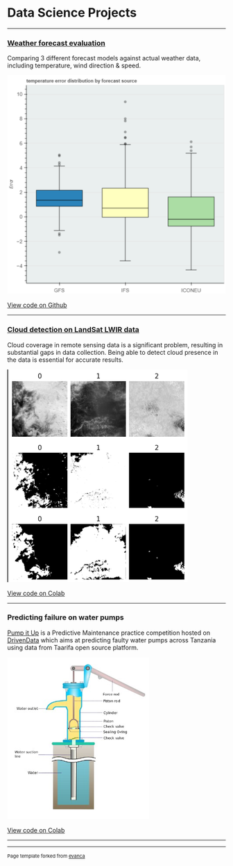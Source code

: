 # Data Science Projects

---

### [Weather forecast evaluation](/weather_forecast_evaluation_report)

Comparing 3 different forecast models against actual weather data, including temperature, wind direction & speed.

<img src="images/temperature_diff_box_plot.svg"/>

[View code on Github](https://github.com/ElliDimo/weather_forecast_evaluation/tree/main)

---

### [Cloud detection on LandSat LWIR data](/sample_page) 

Cloud coverage in remote sensing data is a significant problem, resulting in substantial gaps in data collection. 
Being able to detect cloud presence in the data is essential for accurate results.

<img src="images/cloud_detection.jpg?raw=true"/>

[View code on Colab](https://colab.research.google.com/drive/1r0UqwHqao5ZtQj2nI5-pG8sWd-zNhkeQ)

---

### Predicting failure on water pumps

[Pump it Up](https://www.drivendata.org/competitions/7/pump-it-up-data-mining-the-water-table/page/23/) is a Predictive Maintenance practice competition hosted on [DrivenData](https://www.drivendata.org/)
which aims at predicting faulty water pumps across Tanzania using data from Taarifa open source platform.

<img src="images/water_pump.jpg?raw=true"/>

[View code on Colab](https://colab.research.google.com/drive/1bFk4JMhGPUOF2gwgHQ20zuOZW6GeDIcC#scrollTo=wobnORBNnc37)

---


[//]: # (## Operational Research)

[//]: # ()
[//]: # ([Employee Scheduling]&#40;/sample_page&#41;)

[//]: # ()
[//]: # (An employee shift allocation solution, according to provided capacity and given constraints. )

[//]: # ()
[//]: # ([View code on Github]&#40;https://colab.research.google.com/drive/1bFk4JMhGPUOF2gwgHQ20zuOZW6GeDIcC#scrollTo=wobnORBNnc37&#41;)

---
<p style="font-size:11px">Page template forked from <a href="https://github.com/evanca/quick-portfolio">evanca</a></p>
<!-- Remove above link if you don't want to attibute -->
